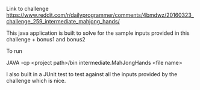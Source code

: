 Link to challenge
https://www.reddit.com/r/dailyprogrammer/comments/4bmdwz/20160323_challenge_259_intermediate_mahjong_hands/

This java application is built to solve for the sample inputs provided in this challenge + bonus1 and bonus2

To run

JAVA -cp &lt;project path&gt;/bin intermediate.MahJongHands &lt;file name&gt;

I also built in a JUnit test to test against all the inputs provided by the challenge which is nice.